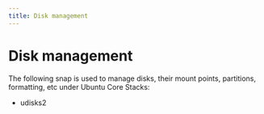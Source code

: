 ```yaml
---
title: Disk management
---
```


# Disk management

The following snap is used to manage disks, their mount points,
partitions, formatting, etc under Ubuntu Core Stacks:

* udisks2
